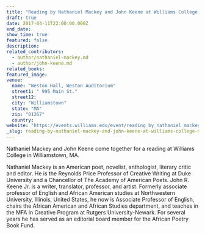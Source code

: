 ```yaml
---
title: "Reading by Nathaniel Mackey and John Keene at Williams College, MA"
draft: true
date: 2017-04-11T22:00:00.000Z
end_date:
show_time: true
featured: false
description:
related_contributors:
  - author/nathaniel-mackey.md
  - author/john-keene.md
related_books:
featured_image: 
venue:
  name: "Weston Hall, Weston Auditorium"
  street1: " 995 Main St."
  street12:
  city: "Williamstown"
  state: "MA"
  zip: "01267"
  country:
website: "https://events.williams.edu/event/reading_by_nathaniel_mackey_and_john_keene#.WOvfyY5JmcZ"
_slug: reading-by-nathaniel-mackey-and-john-keene-at-williams-college-ma
---
```


Nathaniel Mackey and John Keene come together for a reading at Williams College in Williamstown, MA.

Nathaniel Mackey is an American poet, novelist, anthologist, literary critic and editor. He is the Reynolds Price Professor of Creative Writing at Duke University and a Chancellor of The Academy of American Poets. John R. Keene Jr. is a writer, translator, professor, and artist. Formerly associate professor of English and African American studies at Northwestern University, Illinois, United States, he now is Associate Professor of English, chairs the African American and African Studies department, and teaches in the MFA in Creative Program at Rutgers University-Newark. For several years he has served as an editorial board member for the African Poetry Book Fund.

